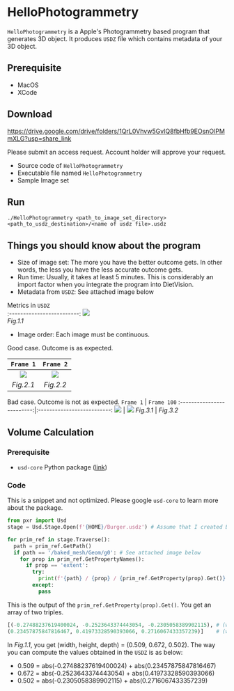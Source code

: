 # HelloPhotogrammetry

`HelloPhotogrammetry` is a Apple's Photogrammetry based program that generates 3D object. 
It produces `USDZ` file which contains metadata of your 3D object.

## Prerequisite

- MacOS
- XCode

## Download

https://drive.google.com/drive/folders/1QrL0Vhvw5GvIQ8fbHfb9EOsnOlPMmXLG?usp=share_link

Please submit an access request. Account holder will approve your request.

- Source code of `HelloPhotogrammetry`
- Executable file named `HelloPhotogrammetry`
- Sample Image set

## Run

```shell
./HelloPhotogrammetry <path_to_image_set_directory> <path_to_usdz_destination>/<name of usdz file>.usdz
```

## Things you should know about the program

- Size of image set: The more you have the better outcome gets. In other words, the less you have the less accurate outcome gets.
- Run time: Usually, it takes at least 5 minutes. This is considerably an import factor when you integrate the program into DietVision. 
- Metadata from `USDZ`: See attached image below

Metrics in `USDZ`             
:-------------------------:
![](../images/usdz_metrics.png)  
*Fig.1.1* 

- Image order: Each image must be continuous.

Good case. Outcome is as expected.

`Frame 1`             |  `Frame 2`              
:-------------------------:|:--------------------------:
![](../images/frame0.jpg)  |  ![](../images/frame6.jpg) 
*Fig.2.1*                  | *Fig.2.2*                  

Bad case. Outcome is not as expected.
`Frame 1`             |  `Frame 100`
:-------------------------:|:--------------------------:
![](../images/frame0.jpg)  |  ![](../images/frame100.jpg) 
*Fig.3.1*                  | *Fig.3.2*                  

## Volume Calculation

### Prerequisite 

- `usd-core` Python package ([link](https://pypi.org/project/usd-core/))

### Code

This is a snippet and not optimized. Please google `usd-core` to learn more about the package.

```python
from pxr import Usd
stage = Usd.Stage.Open(f'{HOME}/Burger.usdz') # Assume that I created Burger.usdz using HelloPhotogrammetry

for prim_ref in stage.Traverse():
  path = prim_ref.GetPath()
  if path == '/baked_mesh/Geom/g0': # See attached image below
    for prop in prim_ref.GetPropertyNames():
      if prop == 'extent':
        try:
          print(f'{path} / {prop} / {prim_ref.GetProperty(prop).Get()}')
        except:
          pass
```

This is the output of the `prim_ref.GetProperty(prop).Get()`. You get an array of two triples. 

```python
[(-0.27488237619400024, -0.2523643374443054, -0.2305058389902115), # (width, height, depth)
(0.23457875847816467, 0.41973328590393066, 0.2716067433357239)]    # (width, height, depth)
```

In *Fig.1.1*, you get (width, height, depth) = (0.509, 0.672, 0.502). The way you can compute the values obtained in the `USDZ` is as below:

- 0.509 = abs(-0.27488237619400024) + abs(0.23457875847816467)
- 0.672 = abs(-0.2523643374443054) + abs(0.41973328590393066)
- 0.502 = abs(-0.2305058389902115) + abs(0.2716067433357239)

